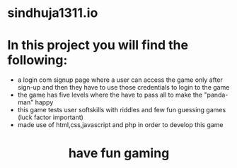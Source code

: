 # sindhuja1311.io

<h1>In this project you will find the following:</h1>
<ul>
<li> a login com signup page where a user can access the game only after sign-up and then they have to use those credentials to login to the game </li>
  <li> the game has five levels where the have to pass all to make the "panda-man" happy </li>
<li>this game tests user softskills with riddles and few fun guessing games (luck factor important) </li>
  <li>made use of html,css,javascript and php in order to develop this game</li>
  </ul>
  <h1 align="center"  >have fun gaming</h1>
